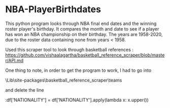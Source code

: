 # NBA-PlayerBirthdates
This python program looks through NBA final end dates and the winning roster player's birthday. It compares the month and date to see if a player has won an NBA championship on their birthday. The years are 1958-2020, due to the roster data containing none from years < 1958. 

Used this scraper tool to look through basketball references : 
https://github.com/vishaalagartha/basketball_reference_scraper/blob/master/API.md

One thing to note, in order to get the program to work, I had to go into 

\Lib\site-packages\basketball_reference_scraper\teams 

and delete the line 

:df['NATIONALITY'] = df['NATIONALITY'].apply(lambda x: x.upper())
